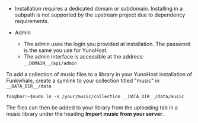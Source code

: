 * Installation requires a dedicated domain or subdomain. Installing in a subpath is not supported by the upstream project due to dependency requirements.

* Admin
  * The admin uses the login you provided at installation. The password is the same you use for YunoHost.
  * The admin interface is accessible at the address: `__DOMAIN__/api/admin`

To add a collection of music files to a library in your YunoHost installation of Funkwhale, create a symlink to your collection titled "music" in `__DATA_DIR__/data`
```console
foo@bar:~$sudo ln -s /your/music/collection __DATA_DIR__/data/music
```
The files can then be added to your library from the *uploading* tab in a music library under the heading **Import music from your server**.
